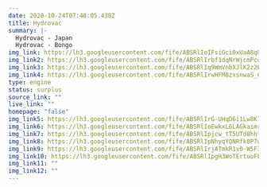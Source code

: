 ```yaml
---
date: 2020-10-24T07:48:05.438Z
title: Hydrovac
summary: |-
  Hydrovac - Japan
  Hydrovac - Bongo
img_link: https://lh3.googleusercontent.com/fife/ABSRlIoIFsiGci0xUaA8qUYccpI994GaqHxvLxWiqU_Fb_tJJmr3exlrDrY_Xs7s8vPv1DjnOR0RGZ4KynzfhpM6pFFdoTk1MyQbbx50EUVHZwwEC4fTmGA3h69iId44cL6xWmXVMCSXu32bjIHmNsNoglmfyjgQOLxDfMCJSfP-RWVxxEgfhRFn5t34P1KE3va5JYgA-_660KJ9sI8uoZLJpvXZHKECAv_lsu7nhljRjmQDIkhV-gb2DIU8MFDlwcCAzYwaKV35J08IB_y9CbTxLCPUVwNEFu56oNQl1aw6vAuXD96Xa-MfoSgy43_OKqACWdBohKDbYdN6jPanisf-ZCQIvl7NJ6rI2rrWW0pI-Qcaj9QyQ-w5FlYtJbeX8LSZeoNB_RjV018oeO-lP9XEfbmvAGMrYeNWqoDFUFkljJtajF5gXM7fG463LFyX1sf_3O-Z4HVjhmqsTlGHQH6q9EmrgfVmrlKeQHL2xIH8A5H498pwjo9lnU_SuyzXg-8uzpoE8dYqdjdZyGbCOFHs6vPBFuWa-y5gt9-fmdbYRpwiOrtED8iK0x_9Tppyvm_Xch7uogcn-tsrEWX8xJ90lyVVr71J7BTp39aqvgbqtQuAp_fyHyuegQOv1PJ7iNIbUiwQCjqCZFxTI0_1rLdKbdzegm6EmPKfIW1PD1ll5MxbqKlJrk2NqrA98RaftP0N641eW7Ck9ThznvdYHSBudYA4BmY_E1TfXg=w851-h650-ft
img_link2: https://lh3.googleusercontent.com/fife/ABSRlIrbf1dqNrWjcmPcul7FIocJ2AvLCxCRKY8FPsyDgd32tgDZFQ03VLyrxX8O4BYpAWQERvtn2pj7q1N13LMAtWezjRXtYyLBHpAKg6csyt3ZzWsbjrQ9oild0mJplpBfoVC_WHBD4BCIYfWL_AFq64nGV-gbEHsCPYcsHO7xxw0zlz14rE38J7V0ffpCAcKcVEoI4ZBD6GgpTNwIo_FurgjAIkRMXBhDqsoiVW-5yz-CUa6AEPml85nGmbd6_iOAL9jXFvwASUglroEH_XugDSN3P0OCn7gRacDk70SrPfJtYorxMrD4GV3Iyx7kHHNisXoObB0Ob0WQN2dgt_CEvY6lgkNQWMtT8Z4SOvoXy5wxqnh2HRSs9SnShT4xn0RMVpsvbRcCg6dusfvhwmLCYyBK8pPRSA4xwVyQ4b1Ux_7mfskkscQl12Ez27FuUEk7lSx1MlJ7Fhl3D-YYe2Gr9x7dy7JWpavXnQEBV542UrjHWsTGwU4uQCWRWZpqCax2dp8zdxdmGhr2TubfaTCH_tmDwiAaZ7R2zCFd7ytXxe5bNblutwjAfvUSLUM3dpBqg8edAxfNIKUCcGr0NewhGT6YJmdquHPRqKQE9yAgr9YAC9QtERN-sE8_VDvspnhNHZAj_d988_GYLaFjidfKMK8mrWFPub-6WvTSougCxsh86aY5kbo-ghsmWTIOeZ8fS4u2_AiNRoE2gyiKs0bcIwF_kzCdHaleWg=w851-h650-ft
img_link3: https://lh3.googleusercontent.com/fife/ABSRlIq9WmVnbXJlK2z2PxdDCMsZQiQxDyjcp4ERKsndN1Sqkdv7aZ9-wOvuEShOrqcxM21cETSl6PYrQI2yuXCCewcIhcXQ2Ntv92RugRuZi5v9SnJFWZi-zo7DlZ3gRwSu8wkyX1lozUBSVsCUj8Z-rzdfw1b6JAEmKBRwf-A3uGF5X4iN338nIsaPwjhuGRBxsWIHmc9OdBRZCJqGRG3UdX8rjPFSPzbf-9GzSBD80SJh2-1s5hOQDpfRbU73CYZcyacynH96R7TYTd1xF0Oigj-ZC0fba49Tui5297UQiN5FZlJtfRhlbn8JwFhqKGA11zIFH4yI9279Rily7aqTQDw4GwCDVZtpEC1JRaCllZuhShoQXkrPqSXObhH2eGk_8gHEbS9M6bv-MNbDDGFLs3TX86taH0N83Im2ZQOzP_LY-XqvpEp8H78eNaDzvcZMuz0PgiHCukXsXcAoC-X0txEXDh_ERA60eW1VP_DdB6BihR2leJ6rUsD31e_Zpt-VC2M-CjWSiXYjGxbijUsjBWfKtrwHUFuSuKFKrtmn2rkSmWzqVTzEQTkZY6GcZFgOhdsbonF17qrVdJZntGQFt_gT-tYYYuychO0GGC4vaEuP9hKaaV4EeDaWmKNXneyRWmP747Mz5MRUaW69K9_5HJbqFy4jLioEf-_RwpxPXR_3VqTprgdjRd2zcXSneYYwbl9HQha6Y_f-yKhQrInQJ1MiIpEfCZO6MQ=w851-h650-ft
img_link4: https://lh3.googleusercontent.com/fife/ABSRlIrwHFM8zxsnwaS_CfYiBFlLxhoZ4XxD4RhdMCNcR-0bBu-40lTC-CJuI8f9Ewviyw7GSzmG2Tz970ojyFuzcCpld0WMnSkJR7nJrA9WL2DDSSxaagc-oOkWbueNRUoR1dciUtNO1YoA7FL8J9BqQibVCCjCrtKb9VND_x9IBsruOiWT75bJq6a65hCik2pq8NRgaduJ5ho07rnfrnZ8hvRD8stCzAgUHpk7F8xVC3hS9_8B1VEpANoQAJUUb1EHV0U9opvGuo2sjmJZelYd-bSdZWBSlC-QZvQz9aqQP_U6I_9bvwUvwOvnNytGeqDf73OHbkTddAI6azrC3xtCFjemCKEaCfO7uWdQ6EHlQ2evaIHdkBH-dWg4Rjm2K9k0XN7HZ-YagH48jS7bUlSedf_ye380BCDf4XA7_7dbu57EoWf1I52oZlyWv4hccKVsRWyu0xMFL0FU2crQgWu_DMkXqmcDgiw3fLIluhnJubdVkMNjChvg1MRR7eGQMP1xxpaqrmoVd1OuPrVOp69VOaxpDqQmuK2jLOw0R5aNjygdlU0lQ8m8KowQkIGwIoOub4a8-U2hHsBiYObsFRHoqgxudO7nB3LAePIyMdcCZ3u0fPyX5S-0GGOooz6PAN5TPy1K-T-z0scdOgsxiHSKzCOqpuQYxmoh-abHUZ3D3ZHktlYTEjsUhvuvs4ookYE8FWdHq03ll9X4cf1cKCFIDThDXad8ieHphQ=w851-h650-ft
type: engine
status: surplus
source_link: ""
live_link: ""
homepage: "false"
img_link5: https://lh3.googleusercontent.com/fife/ABSRlIrG-UHqD6i1Lw8Klqswv0TGkNm_EaSocoHb9F9_t9fufPBdeWOBdduSdx4SQmtde4MRGWguF1HL-Z5Ks06All44MR4mylreR5VGnXVwAnG8qmgcJq-hK6HUy20As53Iv91kfSyLDCF_jB5e1xOw0nitTotgQ_LyniKNNh1g8C1QkW8jFeOfiFI5yVAd17Jtbk7lVvKLcwd-EBW5LPAGPUnZhNVeV4mFrPKbZv3kCBdg8dftOTQBUCTRAmUvzIkH0R0t3plCw-PigpGKR45MstqvqBkRk1MLhd4ZSQkx34ZC63LAVLCb3rJVAsr2HHGSw0B6cAkVMSWS5l7ReDYLZDDbXhHI1MtT_YGPuacmoVb070xC4jQcZwCI6ar_iRk_8A2tqC-TYKx_-UoCc9mmSkLYQgX4fEqbzCjFyqDjo-iadkfJaoiXCa6wIzOVd2zzAyvr9jelIRA-ZcQNYh83pS3G9ccbN3jodoWCNTIVTQKlo-JhIxmPujZO9WjgtWzggSKFNU9SZMYzm6w7fCrwy-38narmyaNMiZr_cMEYTHv4hyCvLgooO0dq8HBYbnXHrNHwA-RPxnV__2g5KBXhYj10gutxdCRFQkfyPUA18jg8hCV3KNfElA3GQE3QSt0dOeuto2RH7uTDgiH1fWThRuxj4gTChf67cUhfPJxmQ2vtBbQmDIjsma7CTAsUtDzaj1OKiZKQJEHq_PLgquj9Jii2Jf9nRUYfZg=w851-h650-ft
img_link6: https://lh3.googleusercontent.com/fife/ABSRlIoEwkxL6LAGkaimr3wMGe3V7GbY7Q_m-8pa4lCGBnZWlK5EndIm-DpHAxHw5tYaooIMPR2rjT0iAjAlG7zcw4xSvfa2qZ0WAH-gZd1WiScmxXvfppA4awN1RLUs5qtKmAO4TMZa14mxGMvruwQC444PL5Vdt0xTr4uYgHIcYEq4nTS0GSrSX6Me3E3slGJoMaQx0om6PqChmIdScTJdQqkDvRKbVH72jY7QEYW4pV2nJEE-4jrCLEGuj_6ziVXwz33KVfvp01QFugoCM1uVxgHdBnMzBTeMesN6SNe4z8nt94xzveZSvRjqzSjp7gsLs5bunR9TiSQihWfqHlhB4P6nQ17W26q3l3x-9x6VuDKYqvo3-U_O_XGtBjOcRDBtNyedhTBJtXiGkmZvoJoB0wlwp65atBXBnccgGL_Q3lTpaRKlP_6hTcHKYMUdx8NFZkY-ph6nxZGAo2LGDTWFwly2pU98pxw8G3HFxH94LpalsGrOSsg9BsOBQ7zJq-yKrSz8X6c70wrV_PwL1LOHJbbr3sgs2wp_BS6KksW_xS7ngqhLVycrhtdDg2ofVd7ImjCwLuFForCGMgs44sug5kDHczYstpJV641cz2LT3ZPpnJISvQriHRlMM_iGmKi61lgOTz_-DfblwwYoCFN8Ez_kpxj-qel0MNmhPoc_pKe027QaDBQhGjD_4VgicfklVH0tC7r0c82hVs0bUY_ZVPvD4fClqZVhFA=w851-h650-ft
img_link7: https://lh3.googleusercontent.com/fife/ABSRlIpjcw_tT5UTd8hhtsMnEWzO81BEiHWdORAFRgBZOdbQXj6pKeR_YQzTOvTv6_2fbeW821AY5c1JFRj6w_sy6Jd0Q38MBMAod_ujJcBFSwjB5wsGkuI7MqWYE3QxL3RtINyizOlZXgWgfAa6s-Y8GZrphoAKmADvqdEx9_epw4P9v_JWo8nXiq1JvMGSJ0q8Eu2WNDINy_Y5onIyBSQUqkDLV-6w_eHAaEaqGt-6gnzvM8jpo9m6o31BsiiENE8sykmn_rqGYpKcF1fJg7spIxT066Bo_8umewJEMhoHJmCThDiqO6TbQJCRh2eFU5iVH0_Vy5ZRAD_WdaJ1hV--QT9NqjhAoN3v7QCOx2KjB4DKEGFL8JyQYxZZNZBXodo7e2rcg-qZvguKehbTcazKDHxZoAgXTIwJXOyizY6MrJfyB5u9OkTUKxSeQT6cufLi7L1EcYe08X_No9RN20lZ68env6jB_OzefJ5oIn2Oy70CwBTnWlypemu2uf1ct3llrywOcHK6lUX_aE1zTZn6CE2xe6bt8AeHyTfmI09xeWQ5d5jwwf5nCPAwlNmaz7Peep8JU0iRzo9G20sqPjqFEeTm95lPNyPnMJfGNsV4LkVhYkm8f00Qi7QtDeH0IWVe0GhVGlfR7wHPtGSO8oTgHfIvTzCPwRIC81TjdMYKG7jebs5_yvMQZkq-gqPIfWQaSw8TTdg3RjR_erMo8JpFpPYgMgYRqmXniQ=w851-h650-ft
img_link8: https://lh3.googleusercontent.com/fife/ABSRlIpNhyqYQNRfk0P7wM4HArBfdlBHaDZko0fLoRYmqjsJT1jYN8_lVITsHKgs-zO563fWt3p7sywFOL9sZHOPUUAFmZm2NjtbVndoTQNgPDUqxl1kUIf9RVBMKvXTZ9S44vDKTt2ImWU1yL99pJ4jwr6CeDOBQ0m5k8aIfn9v7Jc4k73UV7sIM7pzuuH0UVVwfoaAcqhgNRgLtqEFm9w_SnWy3yrk4WP6H4Zi0uGyogc5K6yJ9y5eZQwtm2s8QUoCFX7nI_eipG3lmsEZHzPwFGCXvyMC-krGA1T3fUJDGjTs4BQ-msOUOYm5VLtcMzX_To8Lh-vpu5jVxZEWbfvn0gb8ajLGv7Vc5a2XyO8MZkJ8JStYMvkwVNMkhb-BcOGX7zHS-AVcL-Dg9Wy7p9XTGdKoRuYp2pq4AyPp3t97oxJ656Zrh9TcemTmmQZu2ciBlyJfC5wDP9o06yEeMV9p33dNkYT12i46ipjZ2awaxUXvOg99MYAdP3flTnLO6j4aUsRu-PO44IXJsLnYMonpQj3uVfvjSosChqkfp9jEq_BVYKGhMe5cW7g36MdnkS4xwLS-IMv3xlPzrveFhC6iFaFzW291uJuzPkXn6cIFKXu0cWLZGLmjaXNk1wuteUHE5X4NVHgfMw0z_Wp4Ogl5ObuNespei_PaGM7HisfEhdjjdRhIILtQl5mCjfMztIBr7PpRYGSiauv37ovC2KGGtIiTi4bwLhRCqA=w851-h650-ft
img_link9: https://lh3.googleusercontent.com/fife/ABSRlIrjATmkR1v0-W5F3lYLGWHULLf6p1UkOFZCbI-4-cFi8ijP8leXfyuH7EQSojSM_OlEt78xw1D-yzcTbJCkQE_i9XyEjLXq2eBxpWE3jwNGq8B40PK7vGBwhe_iCh6UQu3AwkthusRDDFq25NCNWJ9gX_cJeB7R56feF-X77Sdo-O63k94bf7294XXF-F3u0kStvwZPZlFe_ATwAOR4j0mIT-8iCsNzcWcUxiyaVq3yDXOfXK-YMNj_AWlwLU_CaGcsR8xHDC6q-9hnRxEARLr1BwWdJF6mPY3QPAQsZWwQTE03rvo7XQq0evnKxPTqAk56IDlbUhg8UVSGHQ-brbsoSOCnogTsufPzPprn5GqSnqWh61cvqUpC9iSw5P5wM3k-bDLMsTPRfXxHndtvZEdAQNza3yYuTxf5Z_FtAWbFR4JtW6QSCt_bJUaUDNwq_aSdum-7LVfMxNNo_ViQOiuyuxCcfXMrgvjbb6GMdHEaPMGpH-qJ43CLRURqO3JMlDY914iROPT86oJxUSN4PVJZ5EX_7e5iwV5npMIbLHx-7uY14-2qZyLW0BGk7gGqFuOdyULTvgQDU5U5ZFTCmovD6wHx8wkEVP84Q2uzwE7nvsdQ1nx7mv-vRKIEPjHPCtpcp0cwO5evPZ4PnJzW3XqAxcgYOYIoj2e4a_uBVfUk80dc9vzzKjb_BS7Ve1sfSPas4AOzeuF7BvmhAAzMNtF5EiKpZoAguw=w851-h650-ft
img_link10: https://lh3.googleusercontent.com/fife/ABSRlIpgH3WoTErtuoFFh0evz-MBJf4N0D8fXfnO_TDliDJziAeSTWjmb6flw6iNkydqVHWNrwGNOAHkUS7iqrF_6oySskRthMiy6dVujHV6sij-10gjKqEwdu6TsOk1fBUpiCfj6v0FoMFuwYCe2Buoc2xYkGO7M0KBRyAlroQQ2IOg4ZXYfH_-zvPeCsseOSDoNQNpOOcYvluqT1zcVBAMFdl95NA5tJt3Foy1KQwfE7NDY0tPxwF_8bHd3ArjNaRy5k542FQkL2qI48ANmkSzKaYGTSDdbfuByaqWNaPTlz16eAUxlpP43xBPqf4eFwGVjBIVejorRm1kOFD2aiMMdKJUgGTYrjEIzsMlntKYu4IhJlW6g2ikh2dO7cC8Kc6vEvcQ1ouL9s5EwSj3FwarpKISXxOpZeIMAtAw93-YCvNVcyfYajUxHuZhM0LDW-ggNjj3_ouGOdo4KdEV0ketPOjMw5cgr8LYEVSn5afry5fJGYfbllUVLB_FpagNz_-XhzHk9JGPKYssa6-kTVtpiT8j2uGnHBawNZOwupGnMFj6n-nMC6iYh8h0ZKCJEfHjBGEk_kCPmqquxzyU0U5sZkPAeBrx0SXc-fTl5TIRKOkDkffYMUcs4iDjUAQo7gA3M0he4pThMDxWNjvL9jicU_V60-YczO3wei_48SRC4aGFCeDM52OSPe3klcCaZm3FAWu6DDwF6mTFie_ix4hTSo_NqsFuY3QYEQ=w851-h650-ft
img_link11: ""
img_link12: ""
---
```

